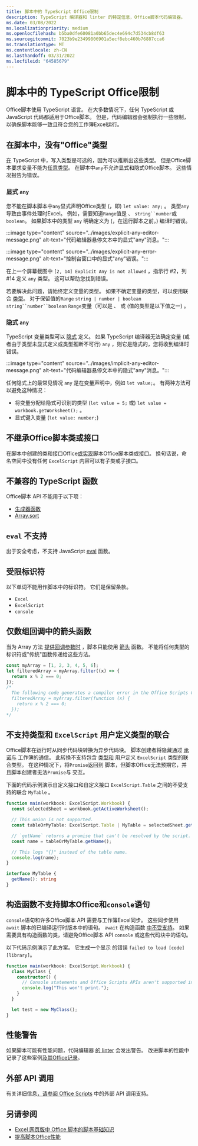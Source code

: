 ```yaml
---
title: 脚本中的 TypeScript Office限制
description: TypeScript 编译器和 linter 的特定信息，Office脚本代码编辑器。
ms.date: 03/08/2022
ms.localizationpriority: medium
ms.openlocfilehash: b5ba0dfe60081a0bb65dec4e694c7d534cb8df63
ms.sourcegitcommit: 7023b9e23499806901a5ecf8ebc460b76887cca6
ms.translationtype: MT
ms.contentlocale: zh-CN
ms.lasthandoff: 03/31/2022
ms.locfileid: "64585679"
---
```

# <a name="typescript-restrictions-in-office-scripts"></a>脚本中的 TypeScript Office限制

Office脚本使用 TypeScript 语言。 在大多数情况下，任何 TypeScript 或 JavaScript 代码都适用于Office脚本。 但是，代码编辑器会强制执行一些限制，以确保脚本能够一致且符合您的工作簿Excel运行。

## <a name="no-any-type-in-office-scripts"></a>在脚本中，没有"Office"类型

[在](https://www.typescriptlang.org/docs/handbook/typescript-in-5-minutes.html) TypeScript 中，写入类型是可选的，因为可以推断出这些类型。 但是Office脚本要求变量不能为[任意类型](https://www.typescriptlang.org/docs/handbook/basic-types.html#any)。 在脚本中`any`不允许显式和隐式Office脚本。 这些情况报告为错误。

### <a name="explicit-any"></a>显式 `any`

您不能在脚本脚本中`any`显式声明Office类型 (，即) `let value: any;` 。 类型`any`导致由事件处理时Excel。 例如，需要知道`Range`值是 、 `string``number`或 `boolean`。 如果脚本中的类型 `any` 明确定义为 (，在运行脚本之前，) 编译时错误。

:::image type="content" source="../images/explicit-any-editor-message.png" alt-text="代码编辑器悬停文本中的显式&quot;any&quot;消息。":::

:::image type="content" source="../images/explicit-any-error-message.png" alt-text="控制台窗口中的显式&quot;any&quot;错误。":::

在上一个屏幕截图中 `[2, 14] Explicit Any is not allowed` ，指示行 #2，列 #14 定义 `any` 类型。 这可以帮助您找到错误。

若要解决此问题，请始终定义变量的类型。 如果不确定变量的类型，可以使用联合 [类型](https://www.typescriptlang.org/docs/handbook/unions-and-intersections.html)。 对于保留值的`Range` `string | number | boolean` `string``number``boolean` `Range`变量（可以是 、 或 (值的类型是以下值之一) 。

### <a name="implicit-any"></a>隐式 `any`

TypeScript 变量类型可以 [隐式](https://www.typescriptlang.org/docs/handbook/type-inference.html) 定义。 如果 TypeScript 编译器无法确定变量 (或者由于类型未显式定义或类型推断不可行) `any` ，则它是隐式的，您将收到编译时错误。

:::image type="content" source="../images/implicit-any-editor-message.png" alt-text="代码编辑器悬停文本中的隐式&quot;any&quot;消息。":::

任何隐式上的最常见情况 `any` 是在变量声明中，例如 `let value;`。 有两种方法可以避免这种情况：

* 将变量分配给隐式可识别的类型 (`let value = 5;` 或) `let value = workbook.getWorksheet();` 。
* 显式键入变量 (`let value: number;`) 

## <a name="no-inheriting-office-script-classes-or-interfaces"></a>不继承Office脚本类或接口

在脚本中创建的类和接口Office[或实现](https://www.typescriptlang.org/docs/handbook/classes.html#inheritance)脚本Office脚本类或接口。 换句话说，命名空间中没有任何 `ExcelScript` 内容可以有子类或子接口。

## <a name="incompatible-typescript-functions"></a>不兼容的 TypeScript 函数

Office脚本 API 不能用于以下项：

* [生成器函数](https://developer.mozilla.org/docs/Web/JavaScript/Guide/Iterators_and_Generators#generator_functions)
* [Array.sort](https://developer.mozilla.org/docs/Web/JavaScript/Reference/Global_Objects/Array/sort)

## <a name="eval-is-not-supported"></a>`eval` 不支持

出于安全考虑，不支持 JavaScript [eval](https://developer.mozilla.org/docs/Web/JavaScript/Reference/Global_Objects/eval) 函数。

## <a name="restricted-identifiers"></a>受限标识符

以下单词不能用作脚本中的标识符。 它们是保留条款。

* `Excel`
* `ExcelScript`
* `console`

## <a name="only-arrow-functions-in-array-callbacks"></a>仅数组回调中的箭头函数

当为 Array 方法 [提供回调参数时](https://developer.mozilla.org/docs/Web/JavaScript/Reference/Functions/Arrow_functions) ，脚本只能使用 [箭头](https://developer.mozilla.org/docs/Web/JavaScript/Reference/Global_Objects/Array) 函数。 不能将任何类型的标识符或"传统"函数传递给这些方法。

```TypeScript
const myArray = [1, 2, 3, 4, 5, 6];
let filteredArray = myArray.filter((x) => {
  return x % 2 === 0;
});
/*
  The following code generates a compiler error in the Office Scripts Code Editor.
  filteredArray = myArray.filter(function (x) {
    return x % 2 === 0;
  });
*/
```

## <a name="unions-of-excelscript-types-and-user-defined-types-arent-supported"></a>不支持类型和 `ExcelScript` 用户定义类型的联合

Office脚本在运行时从同步代码块转换为异步代码块。 脚本创建者将隐藏通过 [承诺与](https://developer.mozilla.org/docs/Web/JavaScript/Reference/Global_Objects/Promise) 工作簿的通信。 此转换不支持包含 [类型和](https://www.typescriptlang.org/docs/handbook/2/everyday-types.html#union-types) 用户定义 `ExcelScript` 类型的联合类型。 在这种情况下，将`Promise`返回到 脚本，但脚本Office无法预期它，并且脚本创建者无法`Promise`与 交互。

下面的代码示例演示自定义接口和自定义接口 `ExcelScript.Table` 之间的不受支持的联合 `MyTable` 。

```TypeScript
function main(workbook: ExcelScript.Workbook) {
  const selectedSheet = workbook.getActiveWorksheet();

  // This union is not supported.
  const tableOrMyTable: ExcelScript.Table | MyTable = selectedSheet.getTables()[0];

  // `getName` returns a promise that can't be resolved by the script.
  const name = tableOrMyTable.getName();

  // This logs "{}" instead of the table name.
  console.log(name);
}

interface MyTable {
  getName(): string
}
```

## <a name="constructors-dont-support-office-scripts-apis-and-console-statements"></a>构造函数不支持脚本Office和`console`语句

`console`语句和许多Office脚本 API 需要与工作簿Excel同步。 这些同步使用 `await` 脚本的已编译运行时版本中的语句。 `await` 在构造函数 [中不受支持](https://developer.mozilla.org/docs/Web/JavaScript/Reference/Classes/constructor)。 如果需要具有构造函数的类，请避免Office脚本 API `console` 或这些代码块中的语句。

以下代码示例演示了此方案。 它生成一个显示 的错误 `failed to load [code] [library]`。

```TypeScript
function main(workbook: ExcelScript.Workbook) {
  class MyClass {
    constructor() {
      // Console statements and Office Scripts APIs aren't supported in constructors.
      console.log("This won't print.");
    }
  }

  let test = new MyClass();
}
```

## <a name="performance-warnings"></a>性能警告

如果脚本可能有性能问题，代码编辑器 [的 linter](https://wikipedia.org/wiki/Lint_(software)) 会发出警告。 改进脚本的性能中记录了这些案例[及其Office记录](web-client-performance.md)。

## <a name="external-api-calls"></a>外部 API 调用

有关详细信息[，请参阅 Office Scripts](external-calls.md) 中的外部 API 调用支持。

## <a name="see-also"></a>另请参阅

* [Excel 网页版中 Office 脚本的脚本基础知识](scripting-fundamentals.md)
* [提高脚本Office性能](web-client-performance.md)
